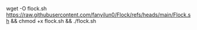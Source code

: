 wget -O flock.sh https://raw.githubusercontent.com/fanyilun0/Flock/refs/heads/main/Flock.sh && chmod +x flock.sh && ./flock.sh
